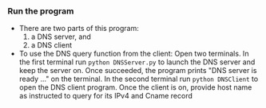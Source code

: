 ### Run the program

- There are two parts of this program:
  1) a DNS server, and
  2) a DNS client
- To use the DNS query function from the client:
Open two terminals. 
In the first terminal run ```python DNSServer.py``` to launch the DNS server and keep the server on. Once succeeded, the program prints "DNS server is ready ..." on the terminal.
In the second terminal run ```python DNSClient``` to open the DNS client program. Once the client is on, provide host name as instructed to query for its IPv4 and Cname record